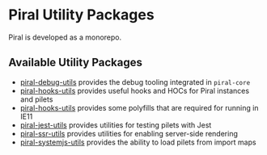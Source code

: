 # Piral Utility Packages

Piral is developed as a monorepo.

## Available Utility Packages

- [piral-debug-utils](./piral-debug-utils/README.md) provides the debug tooling integrated in `piral-core`
- [piral-hooks-utils](./piral-hooks-utils/README.md) provides useful hooks and HOCs for Piral instances and pilets
- [piral-hooks-utils](./piral-ie11polyfills-utils/README.md) provides some polyfills that are required for running in IE11
- [piral-jest-utils](./piral-jest-utils/README.md) provides utilities for testing pilets with Jest
- [piral-ssr-utils](./piral-ssr-utils/README.md) provides utilities for enabling server-side rendering
- [piral-systemjs-utils](./piral-systemjs-utils/README.md) provides the ability to load pilets from import maps
